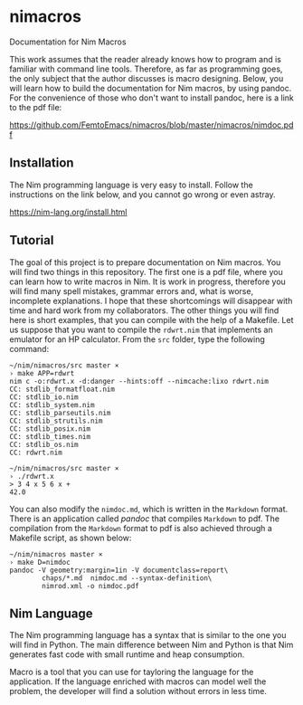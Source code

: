 # nimacros
Documentation for Nim Macros

This work assumes that the reader already knows how to program and is familiar with command line tools. Therefore, as far as programming goes, the only subject that the author discusses is macro designing. Below, you will learn how to build the documentation for Nim macros, by using pandoc. For the convenience of those who don't want to install pandoc, here is a link to the pdf file:

https://github.com/FemtoEmacs/nimacros/blob/master/nimacros/nimdoc.pdf


## Installation

The Nim programming language is very easy to install. Follow the instructions on the link below, and you cannot go wrong or even astray.

https://nim-lang.org/install.html

## Tutorial

The goal of this project is to prepare documentation on Nim macros. You will find two things in this repository. The first one is a pdf file, where you can learn how to write macros in Nim. It is work in progress, therefore you will find many spell mistakes, grammar errors and, what is worse, incomplete explanations. I hope that these shortcomings will disappear with time and hard work from my collaborators. The other things you will find here is short examples, that you can compile with the help of a Makefile. Let us suppose that you want to compile the `rdwrt.nim` that implements an emulator for an HP calculator. From the `src` folder, type the following command:

```Shell
~/nim/nimacros/src master ×
› make APP=rdwrt
nim c -o:rdwrt.x -d:danger --hints:off --nimcache:lixo rdwrt.nim
CC: stdlib_formatfloat.nim
CC: stdlib_io.nim
CC: stdlib_system.nim
CC: stdlib_parseutils.nim
CC: stdlib_strutils.nim
CC: stdlib_posix.nim
CC: stdlib_times.nim
CC: stdlib_os.nim
CC: rdwrt.nim

~/nim/nimacros/src master ×
› ./rdwrt.x
> 3 4 x 5 6 x +
42.0
```

You can also modify the `nimdoc.md`, which is written in the `Markdown` format. There is an application called *pandoc* that compiles `Markdown` to pdf. The compilation from the `Markdown` format to pdf is also achieved through a Makefile script, as shown below:

```Shell
~/nim/nimacros master ×
› make D=nimdoc
pandoc -V geometry:margin=1in -V documentclass=report\
        chaps/*.md  nimdoc.md --syntax-definition\
        nimrod.xml -o nimdoc.pdf
```

## Nim Language
The Nim programming language has a syntax that is similar to the one you will find in Python. The main difference between Nim and Python is that Nim generates fast code with small runtime and heap consumption.

Macro is a tool that you can use for tayloring the language for the application. If the language enriched with macros can model well the problem, the developer will find a solution without errors in less time.

